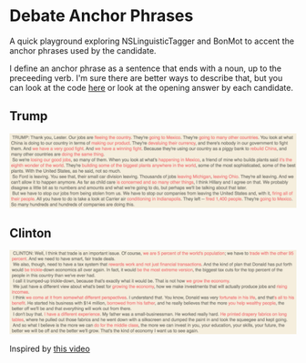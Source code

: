 # Debate Anchor Phrases
A quick playground exploring NSLinguisticTagger and BonMot to accent the anchor phrases used by the candidate.

I define an anchor phrase as a sentence that ends with a noun, up to the preceeding verb. I'm sure there are better ways to describe that, but you can look at the code [here](BonMot.playground/Contents.swift) or look at the opening answer by each candidate.

## Trump
<img src="Trump.png" />

## Clinton
<img src="Clinton.png" />

Inspired by [this video](https://www.youtube.com/watch?v=_aFo_BV-UzI)
